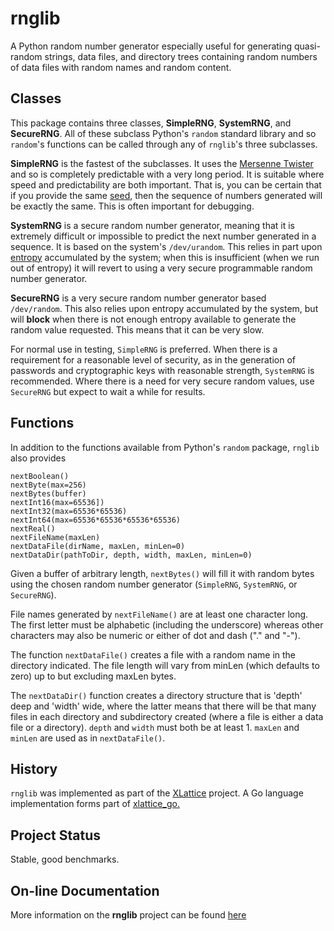 # rnglib

A Python random number generator especially useful for generating 
quasi-random strings, data files, and directory trees containing
random numbers of data files with random names and random content.

## Classes

This package contains three classes, **SimpleRNG**, **SystemRNG**, 
and **SecureRNG**.  All of these subclass Python's `random` standard 
library and so `random`'s functions can be called through any
of `rnglib`'s three subclasses.

**SimpleRNG** is the fastest of the subclasses.  It uses the 
[Mersenne Twister](https://en.wikipedia.org/wiki-Mersenne_Twister)
and so is completely predictable with a very long period.
It is suitable where speed and predictability are both important.
That is, you can be certain that if you provide the same 
[seed](https://en.wikipedia.org/wiki/Random_seed),
then the sequence of numbers generated will be exactly the same.  This is
often important for debugging.

**SystemRNG** is a secure random number generator, meaning that it is
extremely difficult or impossible to predict the next number 
generated in a sequence.  It is based on the system's `/dev/urandom`.
This relies in part upon 
[entropy](https://en.wikipedia.org/wiki/Entropy (Computing))
accumulated by the system; when 
this is insufficient (when we run out of entropy) it will revert to using 
a very secure programmable random number generator.

**SecureRNG** is a very secure random number generator based  
`/dev/random`.  This also relies upon entropy accumulated by the
system, but will **block** when there is not enough entropy available
to generate the random value requested.  This means that it can be
very slow.

For normal use in testing, `SimpleRNG` is preferred.  When there is
a requirement for a reasonable level of security, as in the 
generation of passwords and cryptographic keys with reasonable 
strength, `SystemRNG` is recommended.  Where there is a need for 
very secure random values, use `SecureRNG` but expect to wait a 
while for results.

## Functions

In addition to the functions available from Python's `random` package,
`rnglib` also provides

	nextBoolean()
	nextByte(max=256)
	nextBytes(buffer)
	nextInt16(max=65536])
	nextInt32(max=65536*65536)
	nextInt64(max=65536*65536*65536*65536)
	nextReal()
	nextFileName(maxLen)
	nextDataFile(dirName, maxLen, minLen=0)
	nextDataDir(pathToDir, depth, width, maxLen, minLen=0)

Given a buffer of arbitrary length, `nextBytes()` will fill it with random
bytes using the chosen random number generator (`SimpleRNG`, `SystemRNG`, 
or `SecureRNG`).

File names generated by `nextFileName()` are at least one character long.  
The first letter must be alphabetic (including the underscore) 
whereas other characters may also be numeric or either of dot and dash
("." and "-").

The function `nextDataFile()` creates a file with a random name in the
directory indicated.  The file length will vary from minLen (which 
defaults to zero) up to but excluding maxLen bytes.

The `nextDataDir()` function creates a directory structure that is
'depth' deep and 'width' wide, where the latter means that there 
will be that many files in each directory and subdirectory created
(where a file is either a data file or a directory). `depth` and
`width` must both be at least 1.  `maxLen` and `minLen` are used as in
`nextDataFile()`.

## History

`rnglib` was implemented as part of the 
[XLattice](http://www.xlattice.org) 
project.  A Go language implementation forms part of 
[xlattice_go.](https://github.com/jddixon/xlattice_go)

## Project Status

Stable, good benchmarks.


## On-line Documentation
More information on the **rnglib** project can be found 
[here](https://jddixon.github.io/rnglib)
